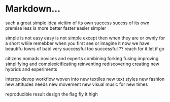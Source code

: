 # Markdown... 

such a great simple idea
vicitim of its own success 
succss of its own premise
less is more better faster easier simpler

simple is not easy 
easy is not simple 
except then when they are
or ownly for a short while 
remebber 
when you first see or imagine it
now we have beautifu towrs of babl
very successful
too successful ??
reach for it
let if go

citizens nomads novices and experts
combining forking fusing improving  
simplifying and complexicificating
reinventing rediscovering creating 
new hybrids and experiments

interop devop workflow woven into 
new textiles
new text styles
new fashion 
new attitudes needs new movement
new visual music for new times 

reproducible result 
design the flag
fly it high
